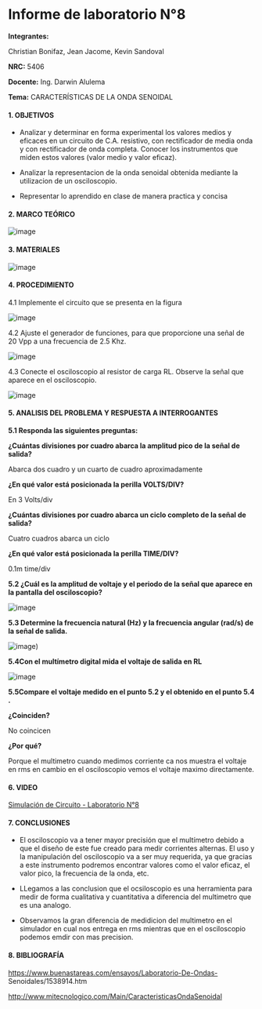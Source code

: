 # Informe de laboratorio N°8

**Integrantes:**

Christian Bonifaz, Jean Jacome, Kevin Sandoval

**NRC:** 5406

**Docente:** Ing. Darwin Alulema

**Tema:** CARACTERÍSTICAS DE LA ONDA SENOIDAL

#### 1. OBJETIVOS

- Analizar y determinar en forma experimental los valores medios y eficaces en un circuito de C.A. resistivo, con rectificador de media onda y con rectificador de onda completa. Conocer los instrumentos que miden estos valores (valor medio y valor eficaz).

- Analizar la representacion de la onda senoidal obtenida mediante la utilizacion de un osciloscopio.

- Representar lo aprendido en clase de manera practica y concisa


#### 2. MARCO TEÓRICO

![image](https://user-images.githubusercontent.com/85208164/132167413-cb38a310-6c6d-4855-8f53-979367a6ee4c.png)


#### 3. MATERIALES

![image](https://user-images.githubusercontent.com/84586968/132257750-784da743-2589-465c-830a-ce97d68ff4b3.png)

#### 4. PROCEDIMIENTO

4.1 Implemente el circuito que se presenta en la figura


![image](https://user-images.githubusercontent.com/84586968/132257730-9a623e8c-5fb9-4550-b25f-298d4ec5a1eb.png)

4.2 Ajuste el generador de funciones, para que proporcione una señal de 20 Vpp a una frecuencia de 2.5 Khz.

![image](https://user-images.githubusercontent.com/84586968/132350636-bba72e08-7617-43b5-a4c4-dc655b36885f.png)


4.3 Conecte el osciloscopio al resistor de carga RL. Observe la señal que aparece en  el osciloscopio.


![image](https://user-images.githubusercontent.com/84586968/132350813-61d23120-9182-4f77-8712-58ad390f2133.png)


#### 5. ANALISIS DEL PROBLEMA Y RESPUESTA A INTERROGANTES

**5.1 Responda las siguientes preguntas:**

**¿Cuántas divisiones por cuadro abarca la amplitud pico de la señal de salida?**

Abarca dos cuadro y un cuarto de cuadro aproximadamente

**¿En qué valor está posicionada la perilla VOLTS/DIV?**

En 3 Volts/div

**¿Cuántas divisiones por cuadro abarca un ciclo completo de la señal de salida?**

Cuatro cuadros abarca un ciclo

**¿En qué valor está posicionada la perilla TIME/DIV?**

0.1m time/div


**5.2 ¿Cuál es la amplitud de voltaje y el periodo de la señal que aparece en la pantalla del osciloscopio?**

![image](https://user-images.githubusercontent.com/84586968/132351798-a5d17725-fdb9-4cc0-8f52-c4ec6649cc93.png)

**5.3 Determine la frecuencia natural (Hz) y la frecuencia angular (rad/s) de la señal de salida.**

![image](https://user-images.githubusercontent.com/84586968/132351839-a208de1b-c72c-4294-86ba-af257dbd8459.png))

**5.4Con el multímetro digital mida el voltaje de salida en RL**

![image](https://user-images.githubusercontent.com/84586968/132352349-fa44fc44-4b91-442d-b53d-57444bdfeb39.png)

**5.5Compare el voltaje medido en el punto 5.2 y el obtenido en el punto 5.4 .**

**¿Coinciden?**

No coincicen

**¿Por qué?**

Porque el multimetro cuando medimos corriente ca nos muestra el voltaje en rms en cambio en el osciloscopio vemos el voltaje maximo directamente.

#### 6. VIDEO

[Simulación de Circuito - Laboratorio N°8](https://youtu.be/y8V3sI6EIKI "Simulación de Circuito - Laboratorio N°8")

#### 7. CONCLUSIONES

- El osciloscopio va a tener mayor precisión que el multímetro debido a que el diseño de este fue creado para medir corrientes alternas. El uso y la manipulación del osciloscopio va a ser muy requerida, ya que gracias   a   este   instrumento   podremos   encontrar   valores   como   el   valor eficaz, el valor pico, la frecuencia de la onda, etc.

- LLegamos a las conclusion que el ocsiloscopio es una herramienta para medir de forma cualitativa y cuantitativa a diferencia del multimetro que es una analogo.

- Observamos la gran diferencia de medidicion del multimetro en el simulador en cual nos entrega en rms mientras que en el osciloscopio podemos emdir con mas precision.


#### 8. BIBLIOGRAFÍA

https://www.buenastareas.com/ensayos/Laboratorio-De-Ondas- Senoidales/1538914.htm

http://www.mitecnologico.com/Main/CaracteristicasOndaSenoidal



